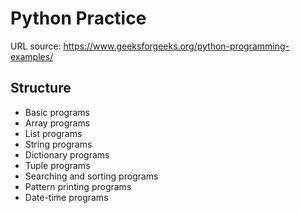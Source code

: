 # Python Practice
URL source: https://www.geeksforgeeks.org/python-programming-examples/

## Structure
- Basic programs
- Array programs
- List programs
- String programs
- Dictionary programs
- Tuple programs
- Searching and sorting programs
- Pattern printing programs
- Date-time programs
